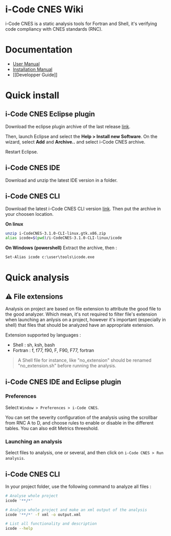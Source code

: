 # i-Code CNES Wiki

i-Code CNES is a static analysis tools for Fortran and Shell, it's verifying code compliancy with CNES standards (RNC). 

# Documentation
* [User Manual](https://github.com/lequal/i-CodeCNES/blob/master/documentation/i-Code%20CNES%20-%20User%20Manual.pdf)
* [Installation Manual](https://github.com/lequal/i-CodeCNES/blob/master/documentation/i-Code%20CNES%20-%20Installation%20Manual%20-%20EN.pdf)
* [[Developper Guide]]

# Quick install 
## i-Code CNES Eclipse plugin 
Download the eclipse plugin archive of the last release [link](https://github.com/lequal/i-CodeCNES/releases). 

Then, launch Eclipse and select the **Help > Install new Software**. On the wizard, select **Add** and **Archive..** and select i-Code CNES archive.

Restart Eclipse.

## i-Code CNES IDE

Download and unzip the latest IDE version in a folder.

## i-Code CNES CLI
Download the latest i-Code CNES CLI version [link](https://github.com/lequal/i-CodeCNES/releases). Then put the archive in your choosen location.

**On linux**
```sh
unzip i-CodeCNES-3.1.0-CLI-linux.gtk.x86.zip
alias icode=$(pwd)/i-CodeCNES-3.1.0-CLI-linux/icode

``` 

**On Windows (powershell)**
Extract the archive, then : 
```ps
Set-Alias icode c:\user\tools\icode.exe
```

# Quick analysis
## ⚠️ File extensions
Analysis on project are based on file extension to attribute the good file to the good analyzer. Which mean, it's not required to filter file's extension when launching an anlysis on a project, however it's important (especially in shell) that files that should be analyzed have an appropriate extension.

Extension supported by languages : 
* Shell : sh, ksh, bash
* Fortran : f, f77, f90, F, F90, F77, fortran

> A Shell file for instance, like "no_extension" should be renamed "no_extension.sh" before running the analysis.

## i-Code CNES IDE and Eclipse plugin
### Preferences
Select `Window > Preferences > i-Code CNES`.

You can set the severity configuration of the analysis using the scrollbar from RNC A to D, and choose rules to enable or disable in the different tables. You can also edit Metrics threeshold.

### Launching an analysis
Select files to analysis, one or several, and then click on `i-Code CNES > Run analysis`.
## i-Code CNES CLI

In your project folder, use the following command to analyze all files : 
```sh
# Analyse whole project
icode '**/*'

# Analyse whole project and make an xml output of the analysis
icode '**/*' -f xml -o output.xml

# List all functionality and description
icode --help
```

